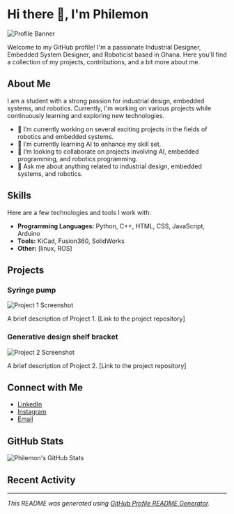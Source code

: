 # Hi there 👋, I'm Philemon

![Profile Banner](path/to/your/banner/image.png)

Welcome to my GitHub profile! I'm a passionate Industrial Designer, Embedded System Designer, and Roboticist based in Ghana. Here you'll find a collection of my projects, contributions, and a bit more about me.

## About Me

I am a student with a strong passion for industrial design, embedded systems, and robotics. Currently, I'm working on various projects while continuously learning and exploring new technologies.

- 🔭 I’m currently working on several exciting projects in the fields of robotics and embedded systems.
- 🌱 I’m currently learning AI to enhance my skill set.
- 👯 I’m looking to collaborate on projects involving AI, embedded programming, and robotics programming.
- 💬 Ask me about anything related to industrial design, embedded systems, and robotics.

## Skills

Here are a few technologies and tools I work with:

- **Programming Languages:** Python, C++, HTML, CSS, JavaScript, Arduino
- **Tools:** KiCad, Fusion360, SolidWorks
- **Other:** [linux, ROS]

## Projects

### Syringe pump

![Project 1 Screenshot](https://drive.google.com/file/d/1-0wNCTVZLfJqzjE3GWYrqN0-khQKcCLG/view?usp=drive_link)

A brief description of Project 1. [Link to the project repository]

### Generative design shelf bracket

![Project 2 Screenshot](https://drive.google.com/file/d/1Gc3dVCUIRt310dkC0MbGQ4U63oeklvBo/view?usp=drive_link)

A brief description of Project 2. [Link to the project repository]

## Connect with Me

- [LinkedIn](https://www.linkedin.com/in/philemon-obed-obeng-a4497524b?utm_source=share&utm_campaign=share_via&utm_content=profile&utm_medium=ios_app)
- [Instagram](https://www.instagram.com/_.scott_scott.__/#)
- [Email](mailto:philemonobjnr@gmail.com)

## GitHub Stats

![Philemon's GitHub Stats](https://github-readme-stats.vercel.app/api?username=yourusername&show_icons=true&hide_border=true)

## Recent Activity

<!--START_SECTION:activity-->
<!--END_SECTION:activity-->

---

*This README was generated using [GitHub Profile README Generator](https://github.com/rahuldkjain/github-profile-readme-generator).*
